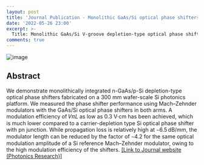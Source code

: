 ```yaml
---
layout: post
title: 'Journal Publication - Monolithic GaAs/Si optical phase shifters in a 300mm Si photonics platform'
date: '2022-05-26 23:00'
excerpt: >-
  Title: Monolithic GaAs/Si V-groove depletion-type optical phase shifters integrated in a 300mm Si photonics platform
comments: true
---
```


![image](https://user-images.githubusercontent.com/32427749/170594683-4ec2560a-772c-4ae2-abc0-0459b27b03a5.png)


## Abstract
We demonstrate monolithically integrated n-GaAs/p-Si depletion-type optical phase shifters fabricated on a 300 mm wafer-scale Si photonics platform. We measured the phase shifter performance using Mach–Zehnder modulators with the GaAs/Si optical phase shifters in both arms. A modulation efficiency of 𝑉𝜋𝐿 as low as 0.3 V·cm has been achieved, which is much lower compared to a carrier-depletion type Si optical phase shifter with pn junction. While propagation loss is relatively high at ∼6.5 dB/mm, the modulator length can be reduced by the factor of ∼4.2 for the same optical modulation amplitude of a Si reference Mach–Zehnder modulator, owing to the high modulation efficiency of the shifters.
[[Link to Journal website (Photonics Research)]](https://opg.optica.org/prj/fulltext.cfm?uri=prj-10-6-1509&id=473215)
